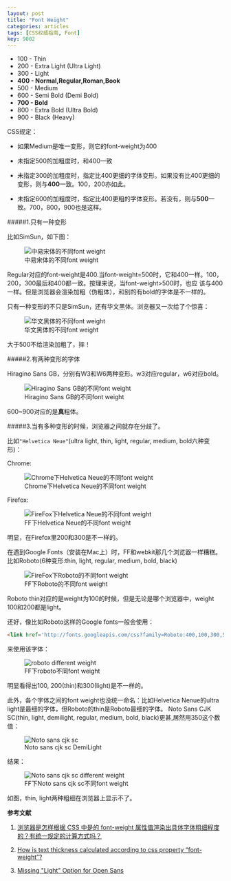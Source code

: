 ```yaml
---
layout: post
title: "Font Weight"
categories: articles
tags: [CSS权威指南, Font]
key: 9002
---
```

+ 100 - Thin
+ 200 - Extra Light (Ultra Light)
+ 300 - Light
+ **400 - Normal,Regular,Roman,Book**
+ 500 - Medium
+ 600 - Semi Bold (Demi Bold)
+ **700 - Bold**
+ 800 - Extra Bold (Ultra Bold)
+ 900 - Black (Heavy)

CSS规定：

+ 如果Medium是唯一变形，则它的font-weight为400

+ 未指定500的加粗度时，和400一致

+ 未指定300的加粗度时，指定比400更细的字体变形。如果没有比400更细的变形，则与**400**一致。100，200亦如此。

+ 未指定600的加粗度时，指定比400更粗的字体变形。若没有，则与**500**一致。700，800，900也是这样。

#####1.只有一种变形

比如SimSun，如下图：

<figure>
    <img src="{{ site.img-url }}fw-simsun.png" alt="中易宋体的不同font weight">
    <figcaption>中易宋体的不同font weight</figcaption>
</figure>

Regular对应的font-weight是400.当font-weight=500时，它和400一样。100，200，300最后和400都一致。按理来说，当font-weight>500时，也应
该与400一样。但是浏览器会渲染加粗（伪粗体），和别的有bold的字体是不一样的。

只有一种变形的不只是SimSun，还有华文黑体。浏览器又一次给了个惊喜：

<figure>
    <img src="{{ site.img-url }}fw-stheiti.png" alt="华文黑体的不同font weight">
    <figcaption>华文黑体的不同font weight</figcaption>
</figure>

大于500不给渲染加粗了，摔！

#####2.有两种变形的字体

Hiragino Sans GB，分别有W3和W6两种变形。w3对应regular，w6对应bold。

<figure>
    <img src="{{ site.img-url }}fw-hs.png" alt="Hiragino Sans GB的不同font weight">
    <figcaption>Hiragino Sans GB的不同font weight</figcaption>
</figure>

600~900对应的是**真**粗体。

#####3.当有多种变形的时候，浏览器之间就存在分歧了。

比如```"Helvetica Neue"```(ultra light, thin, light, regular, medium, bold六种变形)：

Chrome:

<figure>
    <img src="{{ site.img-url }}chrome-fw-hn.png" alt="Chrome下Helvetica Neue的不同font weight">
    <figcaption>Chrome下Helvetica Neue的不同font weight</figcaption>
</figure>

Firefox:

 <figure>
     <img src="{{ site.img-url }}firefox-fw-hn.png" alt="FireFox下Helvetica Neue的不同font weight">
     <figcaption>FF下Helvetica Neue的不同font weight</figcaption>
 </figure>
明显，在Firefox里200和300是不一样的。

在遇到Google Fonts（安装在Mac上）时，FF和webkit那几个浏览器一样糟糕。比如Roboto(6种变形:thin, light, regular, medium, bold, black)
<figure>
     <img src="{{ site.img-url }}ff-fw-roboto.png" alt="FireFox下Roboto的不同font weight">
     <figcaption>FF下Roboto的不同font weight</figcaption>
 </figure>

Roboto thin对应的是weight为100的时候，但是无论是哪个浏览器中，weight 100和200都是light。

还好，像比如Roboto这样的Google fonts一般会使用：

```html
<link href='http://fonts.googleapis.com/css?family=Roboto:400,100,300,500,700,900' rel='stylesheet' type='text/css'>
```

来使用该字体：
<figure>
     <img src="{{ site.img-url }}ff-fw-roboto2.png" alt="roboto different weight">
     <figcaption>FF下roboto不同font weight</figcaption>
 </figure>
明显看得出100, 200(thin)和300(light)是不一样的。

此外，各个字体之间的font weight也没统一命名：比如Helvetica Nenue的ultra light是最细的字体，但Roboto的thin是Roboto最细的字体。
Noto Sans CJK SC(thin, light, demilight, regular, medium, bold, black)更甚,居然用350这个数值：

<figure>
     <img src="{{ site.img-url }}noto-demi-light.png" alt="Noto sans cjk sc">
     <figcaption>Noto sans cjk sc DemiLight</figcaption>
 </figure>

结果：
<figure>
     <img src="{{ site.img-url }}ff-fw-noto.png" alt="Noto sans cjk sc different weight">
     <figcaption>FF下Noto sans cjk sc不同font weight</figcaption>
 </figure>

如图，thin, light两种粗细在浏览器上显示不了。



**参考文献**

1. [浏览器是怎样根据 CSS 中是的 font-weight 属性值渲染出具体字体粗细程度的？有统一规定的计算方式吗？](http://www.zhihu.com/question/20110409)

2. [How is text thickness calculated according to css property “font-weight”?](http://stackoverflow.com/questions/9630599/how-is-text-thickness-calculated-according-to-css-property-font-weight)

3. [Missing "Light" Option for Open Sans](https://wordpress.org/support/topic/missing-light-option-for-open-sans)

